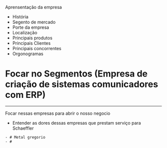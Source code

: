 Aprensentação da empresa
- História
- Segento de mercado
- Porte da empresa
- Localização
- Principais produtos
- Principais Clientes
- Principais concorrentes
- Orgonogramas













# Focar no Segmentos (Empresa de criação de sistemas comunicadores com  ERP)
--------------------------------------------------
Focar nessas empresas para abrir o nosso negocio
- Entender as dores dessas empresas que prestam serviço para Schaeffler
```
- # Metal gregorio
- # 